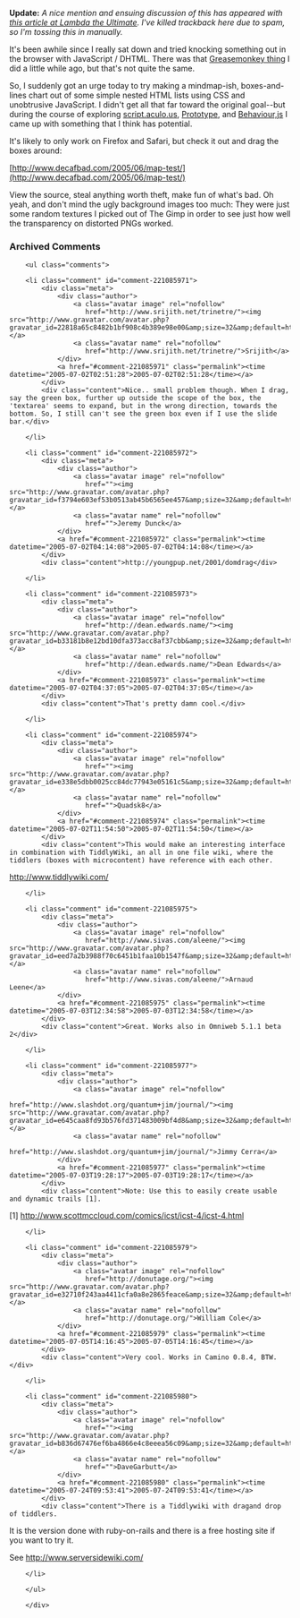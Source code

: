<b>Update:</b> <i>A nice mention and ensuing discussion of this has appeared with <a href="http://lambda-the-ultimate.org/node/view/816">this article at Lambda the Ultimate</a>.  I've killed trackback here due to spam, so I'm tossing this in manually.</i>

It's been awhile since I really sat down and tried knocking something out in the browser with JavaScript / DHTML.  There was that [Greasemonkey thing][gm] I did a little while ago, but that's not quite the same.

So, I suddenly got an urge today to try making a mindmap-ish, boxes-and-lines chart out of some simple nested HTML lists using CSS and unobtrusive JavaScript.  I didn't get all that far toward the original goal--but during the course of exploring [script.aculo.us][s], [Prototype][p], and [Behaviour,js][b] I came up with something that I think has potential.

It's likely to only work on Firefox and Safari, but check it out and drag the boxes around:

[http://www.decafbad.com/2005/06/map-test/](http://www.decafbad.com/2005/06/map-test/)

View the source, steal anything worth theft, make fun of what's bad.  Oh yeah, and don't mind the ugly background images too much: They were just some random textures I picked out of The Gimp in order to see just how well the transparency on distorted PNGs worked.

[gm]: http://www.decafbad.com/blog/2005/06/08/greasemonkey_magic
[b]: http://ripcord.co.nz/behaviour/
[p]: http://prototype.conio.net/
[s]: http://script.aculo.us/

<div id="comments" class="comments archived-comments">
            <h3>Archived Comments</h3>
            
        <ul class="comments">
            
        <li class="comment" id="comment-221085971">
            <div class="meta">
                <div class="author">
                    <a class="avatar image" rel="nofollow" 
                       href="http://www.srijith.net/trinetre/"><img src="http://www.gravatar.com/avatar.php?gravatar_id=22818a65c8482b1bf908c4b389e98e00&amp;size=32&amp;default=http://mediacdn.disqus.com/1320279820/images/noavatar32.png"/></a>
                    <a class="avatar name" rel="nofollow" 
                       href="http://www.srijith.net/trinetre/">Srijith</a>
                </div>
                <a href="#comment-221085971" class="permalink"><time datetime="2005-07-02T02:51:28">2005-07-02T02:51:28</time></a>
            </div>
            <div class="content">Nice.. small problem though. When I drag, say the green box, further up outside the scope of the box, the 'textarea' seems to expand, but in the wrong direction, towards the bottom. So, I still can't see the green box even if I use the slide bar.</div>
            
        </li>
    
        <li class="comment" id="comment-221085972">
            <div class="meta">
                <div class="author">
                    <a class="avatar image" rel="nofollow" 
                       href=""><img src="http://www.gravatar.com/avatar.php?gravatar_id=f3794e603ef53b0513ab45b6565ee457&amp;size=32&amp;default=http://mediacdn.disqus.com/1320279820/images/noavatar32.png"/></a>
                    <a class="avatar name" rel="nofollow" 
                       href="">Jeremy Dunck</a>
                </div>
                <a href="#comment-221085972" class="permalink"><time datetime="2005-07-02T04:14:08">2005-07-02T04:14:08</time></a>
            </div>
            <div class="content">http://youngpup.net/2001/domdrag</div>
            
        </li>
    
        <li class="comment" id="comment-221085973">
            <div class="meta">
                <div class="author">
                    <a class="avatar image" rel="nofollow" 
                       href="http://dean.edwards.name/"><img src="http://www.gravatar.com/avatar.php?gravatar_id=b33181b8e12bd10dfa373acc8af37cbb&amp;size=32&amp;default=http://mediacdn.disqus.com/1320279820/images/noavatar32.png"/></a>
                    <a class="avatar name" rel="nofollow" 
                       href="http://dean.edwards.name/">Dean Edwards</a>
                </div>
                <a href="#comment-221085973" class="permalink"><time datetime="2005-07-02T04:37:05">2005-07-02T04:37:05</time></a>
            </div>
            <div class="content">That's pretty damn cool.</div>
            
        </li>
    
        <li class="comment" id="comment-221085974">
            <div class="meta">
                <div class="author">
                    <a class="avatar image" rel="nofollow" 
                       href=""><img src="http://www.gravatar.com/avatar.php?gravatar_id=e338e5dbb0025cc84dc77943e05161c5&amp;size=32&amp;default=http://mediacdn.disqus.com/1320279820/images/noavatar32.png"/></a>
                    <a class="avatar name" rel="nofollow" 
                       href="">Quadsk8</a>
                </div>
                <a href="#comment-221085974" class="permalink"><time datetime="2005-07-02T11:54:50">2005-07-02T11:54:50</time></a>
            </div>
            <div class="content">This would make an interesting interface in combination with TiddlyWiki, an all in one file wiki, where the tiddlers (boxes with microcontent) have reference with each other. 
http://www.tiddlywiki.com/</div>
            
        </li>
    
        <li class="comment" id="comment-221085975">
            <div class="meta">
                <div class="author">
                    <a class="avatar image" rel="nofollow" 
                       href="http://www.sivas.com/aleene/"><img src="http://www.gravatar.com/avatar.php?gravatar_id=eed7a2b3988f70c6451b1faa10b1547f&amp;size=32&amp;default=http://mediacdn.disqus.com/1320279820/images/noavatar32.png"/></a>
                    <a class="avatar name" rel="nofollow" 
                       href="http://www.sivas.com/aleene/">Arnaud Leene</a>
                </div>
                <a href="#comment-221085975" class="permalink"><time datetime="2005-07-03T12:34:58">2005-07-03T12:34:58</time></a>
            </div>
            <div class="content">Great. Works also in Omniweb 5.1.1 beta 2</div>
            
        </li>
    
        <li class="comment" id="comment-221085977">
            <div class="meta">
                <div class="author">
                    <a class="avatar image" rel="nofollow" 
                       href="http://www.slashdot.org/quantum+jim/journal/"><img src="http://www.gravatar.com/avatar.php?gravatar_id=e645caa8fd93b576fd371483009bf4d8&amp;size=32&amp;default=http://mediacdn.disqus.com/1320279820/images/noavatar32.png"/></a>
                    <a class="avatar name" rel="nofollow" 
                       href="http://www.slashdot.org/quantum+jim/journal/">Jimmy Cerra</a>
                </div>
                <a href="#comment-221085977" class="permalink"><time datetime="2005-07-03T19:28:17">2005-07-03T19:28:17</time></a>
            </div>
            <div class="content">Note: Use this to easily create usable and dynamic trails [1].

[1] http://www.scottmccloud.com/comics/icst/icst-4/icst-4.html</div>
            
        </li>
    
        <li class="comment" id="comment-221085979">
            <div class="meta">
                <div class="author">
                    <a class="avatar image" rel="nofollow" 
                       href="http://donutage.org/"><img src="http://www.gravatar.com/avatar.php?gravatar_id=e32710f243aa4411cfa0a8e2865feace&amp;size=32&amp;default=http://mediacdn.disqus.com/1320279820/images/noavatar32.png"/></a>
                    <a class="avatar name" rel="nofollow" 
                       href="http://donutage.org/">William Cole</a>
                </div>
                <a href="#comment-221085979" class="permalink"><time datetime="2005-07-05T14:16:45">2005-07-05T14:16:45</time></a>
            </div>
            <div class="content">Very cool. Works in Camino 0.8.4, BTW.</div>
            
        </li>
    
        <li class="comment" id="comment-221085980">
            <div class="meta">
                <div class="author">
                    <a class="avatar image" rel="nofollow" 
                       href=""><img src="http://www.gravatar.com/avatar.php?gravatar_id=b836d67476ef6ba4866e4c8eeea56c09&amp;size=32&amp;default=http://mediacdn.disqus.com/1320279820/images/noavatar32.png"/></a>
                    <a class="avatar name" rel="nofollow" 
                       href="">DaveGarbutt</a>
                </div>
                <a href="#comment-221085980" class="permalink"><time datetime="2005-07-24T09:53:41">2005-07-24T09:53:41</time></a>
            </div>
            <div class="content">There is a Tiddlywiki with dragand drop of tiddlers.

It is the version done with ruby-on-rails and there is a free hosting site if you want to try it.

See http://www.serversidewiki.com/</div>
            
        </li>
    
        </ul>
    
        </div>
    